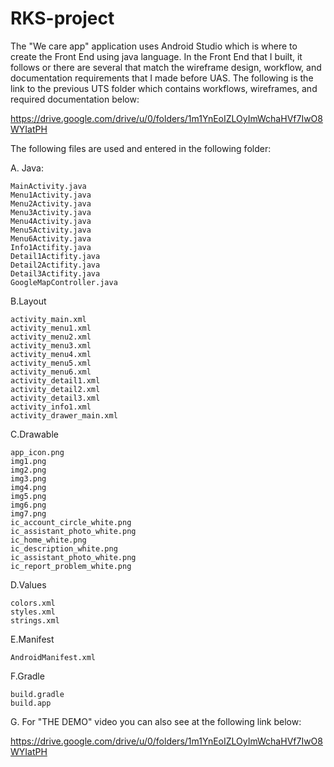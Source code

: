 # RKS-project

The "We care app" application uses Android Studio which is where to create the Front End using java language. In the Front End that I built, it follows or there are several that match the wireframe design, workflow, and documentation requirements that I made before UAS. The following is the link to the previous UTS folder which contains workflows, wireframes, and required documentation below:

https://drive.google.com/drive/u/0/folders/1m1YnEoIZLOyImWchaHVf7IwO8WYIatPH

The following files are used and entered in the following folder:

A. Java:

	MainActivity.java
	Menu1Activity.java
	Menu2Activity.java
	Menu3Activity.java
	Menu4Activity.java
	Menu5Activity.java
	Menu6Activity.java
	Info1Actifity.java
	Detail1Actifity.java
	Detail2Actifity.java
	Detail3Actifity.java
	GoogleMapController.java

B.Layout

	activity_main.xml
	activity_menu1.xml
	activity_menu2.xml
	activity_menu3.xml
	activity_menu4.xml
	activity_menu5.xml
	activity_menu6.xml
	activity_detail1.xml
	activity_detail2.xml
	activity_detail3.xml
	activity_info1.xml
	activity_drawer_main.xml
	
C.Drawable

	app_icon.png
	img1.png
	img2.png
	img3.png
	img4.png
	img5.png
	img6.png
	img7.png
	ic_account_circle_white.png
	ic_assistant_photo_white.png
	ic_home_white.png
	ic_description_white.png
	ic_assistant_photo_white.png
	ic_report_problem_white.png
	
D.Values

	colors.xml
	styles.xml
	strings.xml
	
E.Manifest

	AndroidManifest.xml
	
F.Gradle

	build.gradle
	build.app
	
G. For "THE DEMO" video you can also see at the following link below:

https://drive.google.com/drive/u/0/folders/1m1YnEoIZLOyImWchaHVf7IwO8WYIatPH
	
	
	
	
	
